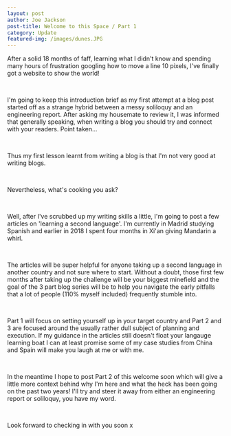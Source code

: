 ```yaml
---
layout: post
author: Joe Jackson
post-title: Welcome to this Space / Part 1
category: Update
featured-img: /images/dunes.JPG 
---
```

After a solid 18 months of faff, learning what I didn't know and spending many hours of frustration googling how to move a line 10 pixels, I've finally got a website to show the world!

<br>

I'm going to keep this introduction brief as my first attempt at a blog post started off as a strange hybrid between a messy soliloquy and an engineering report. After asking my housemate to review it, I was informed that generally speaking, when writing a blog you should try and connect with your readers. Point taken...

<br>

Thus my first lesson learnt from writing a blog is that I'm not very good at writing blogs.

<br>

Nevertheless, what's cooking you ask?

<br>

Well, after I've scrubbed up my writing skills a little, I'm going to post a few articles on 'learning a second language'. I'm currently in Madrid studying Spanish and earlier in 2018 I spent four months in Xi'an giving Mandarin a whirl.

<br>

The articles will be super helpful for anyone taking up a second language in another country and not sure where to start. Without a doubt, those first few months after taking up the challenge will be your biggest minefield and the goal of the 3 part blog series will be to help you navigate the early pitfalls that a lot of people (110% myself included) frequently stumble into. 

<br>

Part 1 will focus on setting yourself up in your target country and Part 2 and 3 are focused around the usually rather dull subject of planning and execution. If my guidance in the articles still doesn't float your langauge learning boat I can at least promise some of my case studies from China and Spain will make you laugh at me or with me.

<br>

In the meantime I hope to post Part 2 of this welcome soon which will give a little more context behind why I'm here and what the heck has been going on the past two years! I'll try and steer it away from either an engineering report or soliloquy, you have my word.

<br>

Look forward to checking in with you soon x



